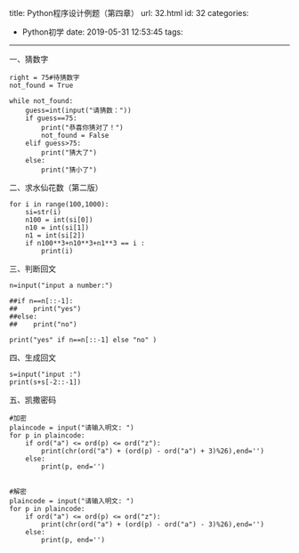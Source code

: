 title: Python程序设计例题（第四章）
url: 32.html
id: 32
categories:
  - Python初学
date: 2019-05-31 12:53:45
tags:
---
一、猜数字

    right = 75#待猜数字
    not_found = True
    
    while not_found:
        guess=int(input("请猜数："))
        if guess==75:
            print("恭喜你猜对了！")
            not_found = False
        elif guess>75:
            print("猜大了")
        else:
            print("猜小了")
<!--more-->
二、求水仙花数（第二版）

    for i in range(100,1000):
        si=str(i)
        n100 = int(si[0])
        n10 = int(si[1])
        n1 = int(si[2])
        if n100**3+n10**3+n1**3 == i :
            print(i)

三、判断回文

    n=input("input a number:")
    
    ##if n==n[::-1]:
    ##    print("yes")
    ##else:
    ##    print("no")
    
    print("yes" if n==n[::-1] else "no" )

四、生成回文

    s=input("input :")
    print(s+s[-2::-1])

五、凯撒密码

    #加密
    plaincode = input("请输入明文: ")
    for p in plaincode:
        if ord("a") <= ord(p) <= ord("z"):
            print(chr(ord("a") + (ord(p) - ord("a") + 3)%26),end='')
        else:
            print(p, end='')
    
    
    #解密
    plaincode = input("请输入明文: ")
    for p in plaincode:
        if ord("a") <= ord(p) <= ord("z"):
            print(chr(ord("a") + (ord(p) - ord("a") - 3)%26),end='')
        else:
            print(p, end='')